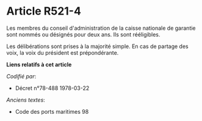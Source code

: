 # Article R521-4

Les membres du conseil d'administration de la caisse nationale de garantie sont nommés ou désignés pour deux ans. Ils sont
rééligibles.

Les délibérations sont prises à la majorité simple. En cas de partage des voix, la voix du président est prépondérante.

**Liens relatifs à cet article**

_Codifié par_:

  - Décret n°78-488 1978-03-22

_Anciens textes_:

  - Code des ports maritimes 98
